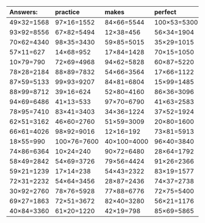 | Answers: | practice | makes | perfect | ! |
| :--- | :--- | :--- | :--- | :--- |
| 49×32=1568 | 97×16=1552 | 84×66=5544 | 100×53=5300 | 93×56=5208 | 
| 93×92=8556 | 67×82=5494 | 12×38=456 | 56×34=1904 | 15×34=510 | 
| 70×62=4340 | 98×35=3430 | 59×85=5015 | 35×29=1015 | 93×46=4278 | 
| 57×11=627 | 14×68=952 | 17×84=1428 | 70×15=1050 | 86×73=6278 | 
| 10×79=790 | 72×69=4968 | 94×62=5828 | 60×87=5220 | 76×33=2508 | 
| 78×28=2184 | 88×89=7832 | 54×66=3564 | 17×66=1122 | 46×63=2898 | 
| 87×59=5133 | 99×93=9207 | 84×81=6804 | 15×99=1485 | 13×34=442 | 
| 88×99=8712 | 39×16=624 | 52×80=4160 | 86×36=3096 | 55×55=3025 | 
| 94×69=6486 | 41×13=533 | 97×70=6790 | 41×63=2583 | 81×73=5913 | 
| 78×95=7410 | 83×41=3403 | 34×36=1224 | 37×52=1924 | 78×29=2262 | 
| 62×51=3162 | 46×60=2760 | 51×59=3009 | 20×80=1600 | 67×26=1742 | 
| 66×61=4026 | 98×92=9016 | 12×16=192 | 73×81=5913 | 97×38=3686 | 
| 18×55=990 | 100×76=7600 | 40×100=4000 | 96×40=3840 | 95×46=4370 | 
| 74×86=6364 | 10×24=240 | 90×72=6480 | 28×64=1792 | 88×63=5544 | 
| 58×49=2842 | 54×69=3726 | 79×56=4424 | 91×26=2366 | 54×72=3888 | 
| 59×21=1239 | 17×14=238 | 54×43=2322 | 83×19=1577 | 82×42=3444 | 
| 72×31=2232 | 54×64=3456 | 28×87=2436 | 74×37=2738 | 25×66=1650 | 
| 30×92=2760 | 78×76=5928 | 77×88=6776 | 72×75=5400 | 96×52=4992 | 
| 69×27=1863 | 72×51=3672 | 82×40=3280 | 56×21=1176 | 74×23=1702 | 
| 40×84=3360 | 61×20=1220 | 42×19=798 | 85×69=5865 | 87×28=2436 | 
